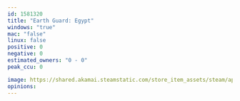 ```yaml
---
id: 1581320
title: "Earth Guard: Egypt"
windows: "true"
mac: "false"
linux: false
positive: 0
negative: 0
estimated_owners: "0 - 0"
peak_ccu: 0

image: https://shared.akamai.steamstatic.com/store_item_assets/steam/apps/1581320/header.jpg?t=1631096171
opinions:
---
```

